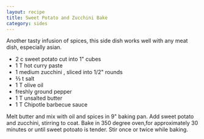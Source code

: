 ```yaml
---
layout: recipe
title: Sweet Potato and Zucchini Bake
category: sides
---
```

Another tasty infusion of spices, this side dish works well with any meat dish, especially asian.

- 2 c sweet potato cut into 1" cubes
- 1 T hot curry paste
- 1 medium zucchini , sliced into 1/2" rounds
- ⅔ t salt
- 1 T olive oil
- freshly ground pepper
- 1 T unsalted butter
- 1 T Chipotle barbecue sauce

Melt butter and mix with oil and spices in 9" baking pan. Add sweet potato and zucchini, stirring to coat.
Bake in 350 degree oven,for approximately 30 minutes or until sweet potoato is tender. Stir once or twice while baking.
